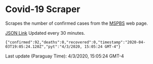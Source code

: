 # Covid-19 Scraper

Scrapes the number of confirmed cases from the [MSPBS](https://www.mspbs.gov.py/covid-19.php) web page.

[JSON Link](https://jmayalag.github.io/covid19-scrape/cases.json)
Updated every 30 minutes.
```
{"confirmed":92,"deaths":0,"recovered":0,"timestamp":"2020-04-03T19:05:24.120Z","pyt":"4/3/2020, 15:05:24 GMT-4"}
```
Last update (Paraguay Time): 4/3/2020, 15:05:24 GMT-4